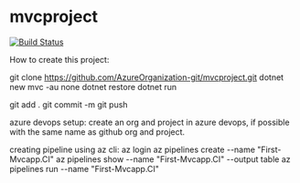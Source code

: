 # mvcproject
[![Build Status](https://dev.azure.com/AzureOrganization-git/ProjectRepo/_apis/build/status/First-Mvcapp.CI?branchName=master)](https://dev.azure.com/AzureOrganization-git/ProjectRepo/_build/latest?definitionId=1&branchName=master)

How to create this project:

git clone https://github.com/AzureOrganization-git/mvcproject.git
dotnet new mvc -au none
dotnet restore
dotnet run

git add .
git commit -m <commit message>
git push

azure devops setup:
create an org and project in azure devops, if possible with the same name as github org and project.

creating pipeline using az cli:
az login
az pipelines create --name "First-Mvcapp.CI"
az pipelines show  --name "First-Mvcapp.CI" --output table
az pipelines run  --name "First-Mvcapp.CI"
  
